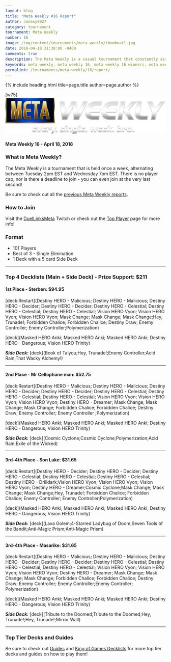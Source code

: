 ```yaml
---
layout: blog
title: "Meta Weekly #16 Report"
author: Jonesy9027
category: tournament
tournament: Meta Weekly
number: 16
image: /img/content/tournaments/meta-weekly/thumbnail.jpg
date: 2018-04-18 21:30:00 -0400
comments: true
description: The Meta Weekly is a casual tournament that constantly assesses the ever changing Meta. Check out the report of these Top Players, their decks, and Prizes!
keywords: meta weekly, meta weekly 16, meta weekly 16 winners, meta weekly 16 decks, tournament, Dkayed, duel links meta, geargia, anki, masked heroes, sylvan
permalink: /tournaments/meta-weekly/16/report/
---
```


{% include heading.html title=page.title author=page.author %}

[w75]
![](/img/content/tournaments/meta-weekly/banner.png)

#### Meta Weekly 16 - April 18, 2018

### What is Meta Weekly?
The Meta Weekly is a tournament that is held once a week, alternating between Tuesday 2pm EST and Wednesday 7pm EST. There is no player cap, nor is there a deadline to join - you can even join at the very last second!

Be sure to check out all the [previous Meta Weekly reports](/tournaments/meta-weekly/).

### How to Join
Visit the [DuelLinksMeta](https://www.twitch.tv/duellinksmeta) Twitch or check out the [Top Player](/community/) page for more info!

### Format
- 101 Players
- Best of 3 - Single Elimination 
- 1 Deck with a 5 card Side Deck

---

### Top 4 Decklists (Main + Side Deck) - Prize Support: $211

#### 1st Place - Sterben: $94.95

[deck:Restart](Destiny HERO - Malicious; Destiny HERO - Malicious; Destiny HERO - Decider; Destiny HERO - Decider; Destiny HERO - Celestial; Destiny HERO - Celestial; Destiny HERO - Celestial; Vision HERO Vyon; Vision HERO Vyon; Vision HERO Vyon; Mask Change; Mask Change; Mask Change;Hey, Trunade!; Forbidden Chalice; Forbidden Chalice; Destiny Draw; Enemy Controller; Enemy Controller;Polymerization)

[deck](Masked HERO Anki; Masked HERO Anki; Masked HERO Anki; Destiny HERO - Dangerous; Vision HERO Trinity)

***Side Deck:***
[deck](Book of Taiyou;Hey, Trunade!;Enemy Controller;Acid Rain;That Wacky Alchemy!)

---

#### 2nd Place - Mr Cellophane man: $52.75

[deck:Restart](Destiny HERO - Malicious; Destiny HERO - Malicious; Destiny HERO - Decider; Destiny HERO - Decider; Destiny HERO - Celestial; Destiny HERO - Celestial; Destiny HERO - Celestial; Vision HERO Vyon; Vision HERO Vyon; Vision HERO Vyon; Destiny HERO - Dreamer; Mask Change; Mask Change; Mask Change; Forbidden Chalice; Forbidden Chalice; Destiny Draw; Enemy Controller; Enemy Controller ;Polymerization)

[deck](Masked HERO Anki; Masked HERO Anki; Masked HERO Anki; Destiny HERO - Dangerous; Vision HERO Trinity)

***Side Deck:***
[deck](Cosmic Cyclone;Cosmic Cyclone;Polymerization;Acid Rain;Exile of the Wicked)

---

#### 3rd-4th Place - Son Luke: $31.65

[deck:Restart](Destiny HERO - Decider; Destiny HERO - Decider; Destiny HERO - Celestial; Destiny HERO - Celestial; Destiny HERO - Celestial; Destiny HERO - Drilldark;Vision HERO Vyon; Vision HERO Vyon; Vision HERO Vyon; Destiny HERO - Dreamer;Cosmic Cyclone;Mask Change; Mask Change; Mask Change;Hey, Trunade!; Forbidden Chalice; Forbidden Chalice; Enemy Controller; Enemy Controller;Polymerization)

[deck](Masked HERO Anki; Masked HERO Anki; Masked HERO Anki; Destiny HERO - Dangerous; Vision HERO Trinity)

***Side Deck:***
[deck](Lava Golem;4-Starred Ladybug of Doom;Seven Tools of the Bandit;Anti-Magic Prism;Anti-Magic Prism)

---

#### 3rd-4th Place - Masarike: $31.65

[deck:Restart](Destiny HERO - Malicious; Destiny HERO - Malicious; Destiny HERO - Decider; Destiny HERO - Decider; Destiny HERO - Celestial; Destiny HERO - Celestial; Destiny HERO - Celestial; Vision HERO Vyon; Vision HERO Vyon; Vision HERO Vyon; Destiny HERO - Dreamer; Mask Change; Mask Change; Mask Change; Forbidden Chalice; Forbidden Chalice; Destiny Draw; Enemy Controller; Enemy Controller;Enemy Controller; Polymerization)

[deck](Masked HERO Anki; Masked HERO Anki; Masked HERO Anki; Destiny HERO - Dangerous; Vision HERO Trinity)

***Side Deck:***
[deck](Tribute to the Doomed;Tribute to the Doomed;Hey, Trunade!;Hey, Trunade!;Mirror Wall)

---

### Top Tier Decks and Guides
Be sure to check out [Guides](/guides/) and [King of Games Decklists](/top-decks/) for more top tier decks and guides on how to play them! 